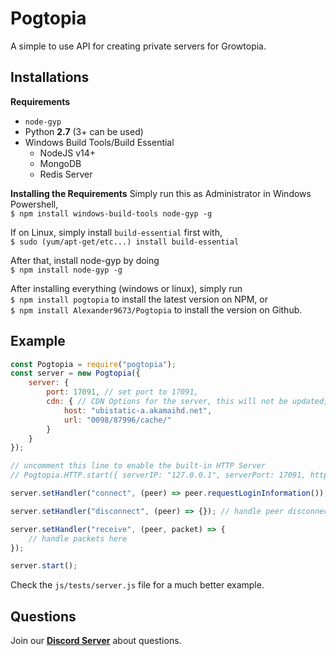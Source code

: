 # Pogtopia
A simple to use API for creating private servers for Growtopia.

## Installations
**Requirements**  
  - `node-gyp`  
  - Python **2.7** (3+ can be used)  
  - Windows Build Tools/Build Essential  
	- NodeJS v14+  
	- MongoDB  
	- Redis Server

**Installing the Requirements**
Simply run this as Administrator in Windows Powershell,  
`$ npm install windows-build-tools node-gyp -g`  

If on Linux, simply install `build-essential` first with,  
`$ sudo (yum/apt-get/etc...) install build-essential`  

After that, install node-gyp by doing  
`$ npm install node-gyp -g`  

After installing everything (windows or linux), simply run  
`$ npm install pogtopia` to install the latest version on NPM, or  
`$ npm install Alexander9673/Pogtopia` to install the version on Github.

## Example
```js
const Pogtopia = require("pogtopia");
const server = new Pogtopia({
	server: {
		port: 17091, // set port to 17091,
		cdn: { // CDN Options for the server, this will not be updated, you will have to find the CDN yourselves.
			host: "ubistatic-a.akamaihd.net",
			url: "0098/87996/cache/"
		}
	}
});

// uncomment this line to enable the built-in HTTP Server
// Pogtopia.HTTP.start({ serverIP: "127.0.0.1", serverPort: 17091, httpsEnabled: false });

server.setHandler("connect", (peer) => peer.requestLoginInformation()); // request login information from the peer

server.setHandler("disconnect", (peer) => {}); // handle peer disconnections

server.setHandler("receive", (peer, packet) => {
	// handle packets here
});

server.start();
```  
Check the `js/tests/server.js` file for a much better example.  

## Questions
Join our **[Discord Server](https://discord.gg/S7WKAeh)** about questions.